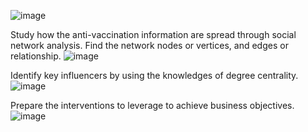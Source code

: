 ![image](https://github.com/user-attachments/assets/1f81f3c1-c01a-4bc4-8fb1-674f22791ba9)


Study how the anti-vaccination information are spread through social network analysis. Find the network nodes or vertices, and edges or relationship.
![image](https://github.com/user-attachments/assets/c92eaa68-b2d1-47f1-a138-bec38b4bc7b1)

Identify key influencers by using the knowledges of degree centrality.
![image](https://github.com/user-attachments/assets/ab12d703-f978-41ca-9667-f04568684b6a)

Prepare the interventions to leverage to achieve business objectives.
![image](https://github.com/user-attachments/assets/8089bb26-ab19-4a27-94b9-63979ad4b647)
